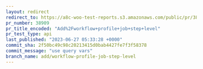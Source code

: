```yaml
---
layout: redirect
redirect_to: https://a8c-woo-test-reports.s3.amazonaws.com/public/pr/38909/api/index.html
pr_number: 38909
pr_title_encoded: "Add%2Fworkflow+profile+job+step+level"
pr_test_type: api
last_published: "2023-06-27 05:33:28 +0000"
commit_sha: 2f50bc49c98c20213415d0bab4427fe7f3f58378
commit_message: "use query vars"
branch_name: add/workflow-profile-job-step-level
---
```

